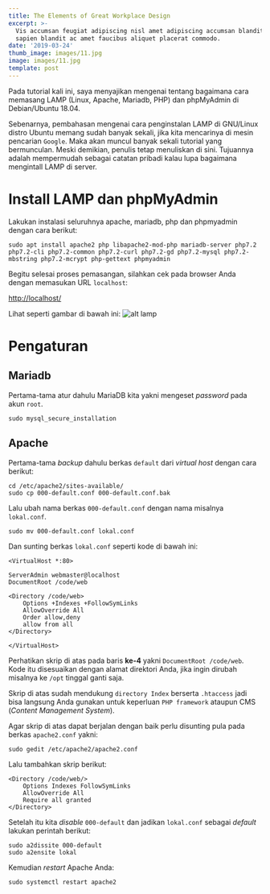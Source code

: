 ```yaml
---
title: The Elements of Great Workplace Design
excerpt: >-
  Vis accumsan feugiat adipiscing nisl amet adipiscing accumsan blandit accumsan
  sapien blandit ac amet faucibus aliquet placerat commodo.
date: '2019-03-24'
thumb_image: images/11.jpg
image: images/11.jpg
template: post
---
```


Pada tutorial kali ini, saya menyajikan mengenai tentang bagaimana cara memasang LAMP 
(Linux, Apache, Mariadb, PHP) dan phpMyAdmin di Debian/Ubuntu 18.04.

Sebenarnya, pembahasan mengenai cara penginstalan LAMP di GNU/Linux distro Ubuntu memang sudah banyak sekali, jika kita mencarinya di mesin pencarian `Google`. Maka akan muncul banyak sekali tutorial yang bermunculan. Meski demikian, penulis tetap menuliskan di sini. Tujuannya adalah mempermudah sebagai catatan pribadi kalau lupa bagaimana mengintall LAMP di server.


# Install LAMP dan phpMyAdmin

Lakukan instalasi seluruhnya apache, mariadb, php dan phpmyadmin dengan cara berikut:

```
sudo apt install apache2 php libapache2-mod-php mariadb-server php7.2 php7.2-cli php7.2-common php7.2-curl php7.2-gd php7.2-mysql php7.2-mbstring php7.2-mcrypt php-gettext phpmyadmin
```

Begitu selesai proses pemasangan, silahkan cek pada browser
Anda dengan memasukan URL `localhost`:

<http://localhost/>

Lihat seperti gambar di bawah ini:
![alt lamp](http:/master.test/storage/images/posts/apache-on.png "LAMP")

# Pengaturan

## Mariadb

Pertama-tama atur dahulu MariaDB kita yakni mengeset _password_ pada akun `root`.

```
sudo mysql_secure_installation
```

## Apache

Pertama-tama *backup* dahulu berkas `default` 
dari _virtual host_ dengan cara berikut:

```
cd /etc/apache2/sites-available/
sudo cp 000-default.conf 000-default.conf.bak
```
Lalu ubah nama berkas `000-default.conf` dengan nama misalnya `lokal.conf`.

```
sudo mv 000-default.conf lokal.conf
```
Dan sunting berkas `lokal.conf` seperti kode di bawah ini:

```
<VirtualHost *:80>

ServerAdmin webmaster@localhost
DocumentRoot /code/web

<Directory /code/web>
    Options +Indexes +FollowSymLinks
    AllowOverride All
    Order allow,deny
    allow from all
</Directory>

</VirtualHost>
```
Perhatikan skrip di atas pada baris **ke-4** yakni `DocumentRoot /code/web`. 
Kode itu disesuaikan dengan alamat direktori Anda, jika ingin dirubah misalnya 
ke `/opt` tinggal ganti saja.

Skrip di atas sudah mendukung `directory Index` berserta `.htaccess` jadi bisa 
langsung Anda gunakan untuk keperluan `PHP framework` ataupun CMS 
(_Content Management System_).

Agar skrip di atas dapat berjalan dengan baik perlu disunting pula pada 
berkas `apache2.conf` yakni:

```
sudo gedit /etc/apache2/apache2.conf
```
Lalu tambahkan skrip berikut:

```
<Directory /code/web/>
    Options Indexes FollowSymLinks
    AllowOverride All
    Require all granted
</Directory>
```

Setelah itu kita _disable_ `000-default` dan jadikan `lokal.conf` sebagai 
_default_ lakukan perintah berikut:

```
sudo a2dissite 000-default
sudo a2ensite lokal
```
Kemudian _restart_ Apache Anda:

```
sudo systemctl restart apache2
```
